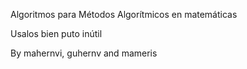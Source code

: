 Algoritmos para Métodos Algorítmicos en matemáticas

Usalos bien puto inútil

By mahernvi, guhernv and mameris
